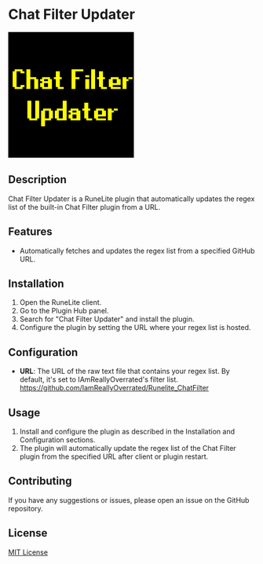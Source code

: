 # Chat Filter Updater

![Plugin Hub Image](plugin.png)

## Description

Chat Filter Updater is a RuneLite plugin that automatically updates the regex list of the built-in Chat Filter plugin from a URL.

## Features

- Automatically fetches and updates the regex list from a specified GitHub URL.

## Installation

1. Open the RuneLite client.
2. Go to the Plugin Hub panel.
3. Search for "Chat Filter Updater" and install the plugin.
4. Configure the plugin by setting the URL where your regex list is hosted.

## Configuration

- **URL**: The URL of the raw text file that contains your regex list. By default, it's set to IAmReallyOverrated's filter list.
https://github.com/IamReallyOverrated/Runelite_ChatFilter

## Usage

1. Install and configure the plugin as described in the Installation and Configuration sections.
2. The plugin will automatically update the regex list of the Chat Filter plugin from the specified URL after client or plugin restart.

## Contributing

If you have any suggestions or issues, please open an issue on the GitHub repository.

## License

[MIT License](LICENSE)
